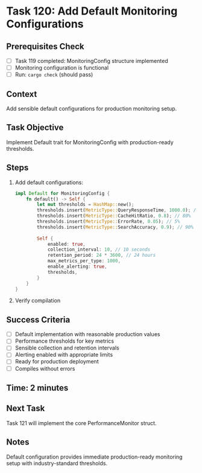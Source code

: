 # Task 120: Add Default Monitoring Configurations

## Prerequisites Check
- [ ] Task 119 completed: MonitoringConfig structure implemented
- [ ] Monitoring configuration is functional
- [ ] Run: `cargo check` (should pass)

## Context
Add sensible default configurations for production monitoring setup.

## Task Objective
Implement Default trait for MonitoringConfig with production-ready thresholds.

## Steps
1. Add default configurations:
   ```rust
   impl Default for MonitoringConfig {
       fn default() -> Self {
           let mut thresholds = HashMap::new();
           thresholds.insert(MetricType::QueryResponseTime, 1000.0); // 1 second
           thresholds.insert(MetricType::CacheHitRatio, 0.8); // 80%
           thresholds.insert(MetricType::ErrorRate, 0.05); // 5%
           thresholds.insert(MetricType::SearchAccuracy, 0.9); // 90%
           
           Self {
               enabled: true,
               collection_interval: 10, // 10 seconds
               retention_period: 24 * 3600, // 24 hours
               max_metrics_per_type: 1000,
               enable_alerting: true,
               thresholds,
           }
       }
   }
   ```
2. Verify compilation

## Success Criteria
- [ ] Default implementation with reasonable production values
- [ ] Performance thresholds for key metrics
- [ ] Sensible collection and retention intervals
- [ ] Alerting enabled with appropriate limits
- [ ] Ready for production deployment
- [ ] Compiles without errors

## Time: 2 minutes

## Next Task
Task 121 will implement the core PerformanceMonitor struct.

## Notes
Default configuration provides immediate production-ready monitoring setup with industry-standard thresholds.